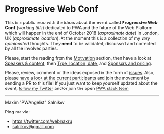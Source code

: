 # Progressive Web Conf

This is a public repo with the ideas about the event called **Progressive Web Conf** (_working title_) dedicated to PWA and the future of the Web Platform which will happen in the end of October 2018 (_approximate date_) in London, UK (_approximate location_). At the moment this is a collection of my *very opinionated* thoughts. They **need** to be validated, discussed and corrected by all the involved parties.

Please, start the reading from the [Motivation](https://github.com/webmaxru/progressive-web-conf/issues/3) section, then have a look at [Speakers & content](https://github.com/webmaxru/progressive-web-conf/issues/2), then [Type, location, date](https://github.com/webmaxru/progressive-web-conf/issues/1), and [Sponsors and pricing](https://github.com/webmaxru/progressive-web-conf/issues/4).


Please, review, comment on the ideas exposed in the form of [issues](https://github.com/webmaxru/progressive-web-conf/issues). Also, please [have a look at the current participants](https://github.com/webmaxru/progressive-web-conf/blob/master/PARTICIPANTS.md) and join the movement by sending a PR to this file! If you just want to keep yourself updated about the event, [follow my Twitter](https://twitter.com/webmaxru) and/or join the open [PWA slack team](https://bit.ly/go-pwa-slack)

---
Maxim "PWAngelist" Salnikov

Ping me via:
- https://twitter.com/webmaxru
- salnikov@gmail.com
